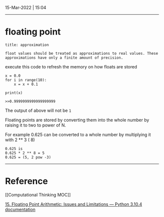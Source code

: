 15-Mar-2022 | 15:04


---
# floating point

```ad-caution
title: approximation

float values should be treated as approximations to real values. These approximations have only a finite amount of precision.

```


execute this code to refresh the memory on how floats are stored 
```
x = 0.0
for i in range(10):
	x = x + 0.1

print(x)

>>0.9999999999999999999
```

The output of above will not be  `1`


Floating points are stored by converting them into the whole number by raising it to two to power of N.

For example 0.625 can be converted to a whole number by multiplying it with 2 ** 3 ( 8) 

```
0.625 is
0.625 * 2 ** 8 = 5
0.625 = (5, 2 pow -3)
```

---
# Reference
[[Computational Thinking MOC]]

[15. Floating Point Arithmetic: Issues and Limitations — Python 3.10.4 documentation](https://docs.python.org/3/tutorial/floatingpoint.html)